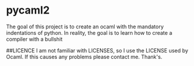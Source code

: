 # pycaml2
The goal of this project is to create an ocaml with the mandatory indentations of python.
In reality, the goal is to learn how to create a compiler with a bullshit

##LICENCE
I am not familiar with LICENSES, so I use the LICENSE used by Ocaml. If this causes any problems please contact me. Thank's.
